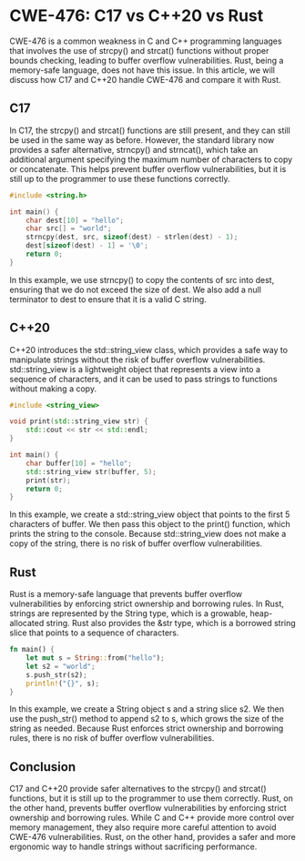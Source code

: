 # CWE-476: C17 vs C++20 vs Rust

CWE-476 is a common weakness in C and C++ programming languages that involves the use of strcpy() 
and strcat() functions without proper bounds checking, leading to buffer overflow vulnerabilities. 
Rust, being a memory-safe language, does not have this issue. In this article, we will discuss how 
C17 and C++20 handle CWE-476 and compare it with Rust.

## C17

In C17, the strcpy() and strcat() functions are still present, and they can still be used in the 
same way as before. However, the standard library now provides a safer alternative, strncpy() and 
strncat(), which take an additional argument specifying the maximum number of characters to copy or 
concatenate. This helps prevent buffer overflow vulnerabilities, but it is still up to the 
programmer to use these functions correctly.

```c
#include <string.h>

int main() {
    char dest[10] = "hello";
    char src[] = "world";
    strncpy(dest, src, sizeof(dest) - strlen(dest) - 1);
    dest[sizeof(dest) - 1] = '\0';
    return 0;
}
```

In this example, we use strncpy() to copy the contents of src into dest, ensuring that we do not 
exceed the size of dest. We also add a null terminator to dest to ensure that it is a valid C 
string.

## C++20

C++20 introduces the std::string_view class, which provides a safe way to manipulate strings 
without the risk of buffer overflow vulnerabilities. std::string_view is a lightweight object that 
represents a view into a sequence of characters, and it can be used to pass strings to functions 
without making a copy.

```c++
#include <string_view>

void print(std::string_view str) {
    std::cout << str << std::endl;
}

int main() {
    char buffer[10] = "hello";
    std::string_view str(buffer, 5);
    print(str);
    return 0;
}
```

In this example, we create a std::string_view object that points to the first 5 characters of 
buffer. We then pass this object to the print() function, which prints the string to the console. 
Because std::string_view does not make a copy of the string, there is no risk of buffer overflow 
vulnerabilities.

## Rust

Rust is a memory-safe language that prevents buffer overflow vulnerabilities by enforcing strict 
ownership and borrowing rules. In Rust, strings are represented by the String type, which is a 
growable, heap-allocated string. Rust also provides the &str type, which is a borrowed string slice 
that points to a sequence of characters.

```rust
fn main() {
    let mut s = String::from("hello");
    let s2 = "world";
    s.push_str(s2);
    println!("{}", s);
}
```

In this example, we create a String object s and a string slice s2. We then use the push_str() 
method to append s2 to s, which grows the size of the string as needed. Because Rust enforces 
strict ownership and borrowing rules, there is no risk of buffer overflow vulnerabilities.

## Conclusion

C17 and C++20 provide safer alternatives to the strcpy() and strcat() functions, but it is still up 
to the programmer to use them correctly. Rust, on the other hand, prevents buffer overflow 
vulnerabilities by enforcing strict ownership and borrowing rules. While C and C++ provide more 
control over memory management, they also require more careful attention to avoid CWE-476 
vulnerabilities. Rust, on the other hand, provides a safer and more ergonomic way to handle strings 
without sacrificing performance.
